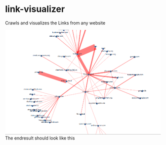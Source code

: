 # link-visualizer
Crawls and visualizes the Links from any website

![](https://raw.githubusercontent.com/wuda-at/link-visualizer/master/2.PNG)
The endresult should look like this
